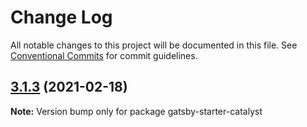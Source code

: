 # Change Log

All notable changes to this project will be documented in this file.
See [Conventional Commits](https://conventionalcommits.org) for commit guidelines.

## [3.1.3](https://github.com/ehowey/gatsby-starter-catalyst-core/compare/gatsby-starter-catalyst@3.1.2...gatsby-starter-catalyst@3.1.3) (2021-02-18)

**Note:** Version bump only for package gatsby-starter-catalyst
